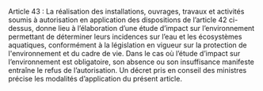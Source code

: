 Article 43 : La réalisation des installations, ouvrages, travaux et activités soumis à autorisation en application des dispositions de l’article 42 ci-dessus, donne lieu à l’élaboration d’une étude d’impact sur l’environnement permettant de déterminer leurs incidences sur l’eau et les écosystèmes aquatiques, conformément à la législation en vigueur sur la protection de l'environnement et du cadre de vie.
Dans le cas où l’étude d’impact sur l’environnement est obligatoire, son absence ou son insuffisance manifeste entraîne le refus de l’autorisation.
Un décret pris en conseil des ministres précise les modalités d’application du présent article.